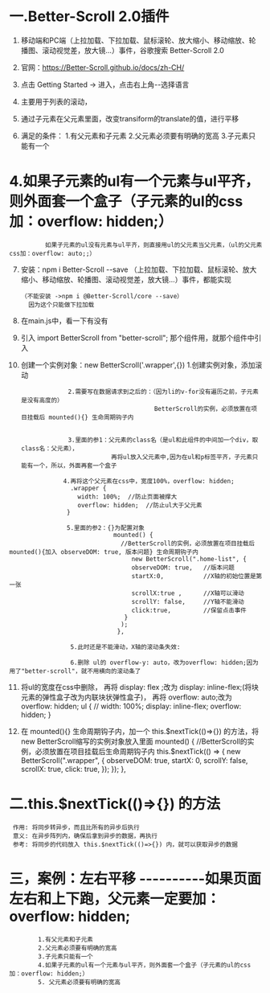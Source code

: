 # 一.Better-Scroll 2.0插件
1. 移动端和PC端（上拉加载、下拉加载、鼠标滚轮、放大缩小、移动缩放、轮播图、滚动视觉差，放大镜...）事件，谷歌搜索  Better-Scroll 2.0

2. 官网：https://Better-Scroll.github.io/docs/zh-CH/

3. 点击 Getting Started -> 进入，点击右上角--选择语言

4. 主要用于列表的滚动，

5. 通过子元素在父元素里面，改变transiform的translate的值，进行平移

6. 满足的条件：
            1.有父元素和子元素
            2.父元素必须要有明确的宽高
            3.子元素只能有一个
#           4.如果子元素的ul有一个元素与ul平齐，则外面套一个盒子（子元素的ul的css加：overflow: hidden;）
              如果子元素的ul没有元素与ul平齐，则直接用ul的父元素当父元素，（ul的父元素css加：overflow: auto;;）

7. 安装：npm i Better-Scroll --save
        （上拉加载、下拉加载、鼠标滚轮、放大缩小、移动缩放、轮播图、滚动视觉差，放大镜...）事件，都能实现

       （不能安装 ->npm i @Better-Scroll/core --save）
         因为这个只能做下拉加载

8. 在main.js中，看一下有没有

9. 引入 import BetterScroll from "better-scroll"; 那个组件用，就那个组件中引入

10. 创建一个实例对象：new BetterScroll('.wrapper',{})
                     1.创建实例对象，添加滚动

                     2.需要写在数据请求到之后的：（因为li的v-for没有遍历之前，子元素是没有高度的）
                                             BetterScroll的实例，必须放置在项目挂载后 mounted(){} 生命周期钩子内
                            

                     3.里面的参1：父元素的class名（是ul和此组件的中间加一个div，取class名：父元素），
                                 再将ul放入父元素中,因为在ul和p标签平齐，子元素只能有一个，所以，外面再套一个盒子
<template>
  <div class="HomeFavorable">
    <p class="hello">最受好评电影</p>
    <div class="wrapper">
      <ul>
        <li v-for="item in hotList" :key="item.id">
          <img :src="item.img" alt="" />
          <i>观众评分&nbsp;{{ item.mk }}</i>
          <span>{{ item.nm }}</span>
        </li>
      </ul>
    </div>
  </div>
</template> 

                   4.再将这个父元素在css中，宽度100%，overflow: hidden;
                     .wrapper {
                       width: 100%;  //防止页面被撑大
                       overflow: hidden;  //防止ul大于父元素
                    }

                    5.里面的参2：{}为配置对象
                                 mounted() {
                                   //BetterScroll的实例，必须放置在项目挂载后 mounted(){加入 observeDOM: true, 版本问题} 生命周期钩子内
                                      new BetterScroll(".home-list", {
                                      observeDOM: true,   //版本问题
                                      startX:0,           //X轴的初始位置是第一张
                                      scrollX:true ,      //X轴可以滑动
                                      scrollY: false,     //Y轴不能滑动
                                      click:true,         //保留点击事件
                                    }
                                   );
                                  },

                     5.此时还是不能滑动，X轴的滚动条失效:

                     6.删除 ul的 overflow-y: auto，改为overflow: hidden;因为用了"better-scroll"，就不用横向的滚动条了


11. 将ul的宽度在css中删除，
                    再将 display: flex ;改为 display: inline-flex;(将块元素的弹性盒子改为内联块状弹性盒子)，
                    再将 overflow: auto;改为 overflow: hidden;
  ul {
    // width: 100%;
    display: inline-flex;
    overflow: hidden;
  }

13. 在 mounted(){} 生命周期钩子内，加一个 this.$nextTick(()=>{}) 的方法，将 new BetterScroll缩写的实例对象放入里面
  mounted() {
    //BetterScroll的实例，必须放置在项目挂载后生命周期钩子内
    this.$nextTick(() => {
      new BetterScroll(".wrapper", {
        observeDOM: true,
        startX: 0,
        scrollY: false,
        scrollX: true,
        click: true,
      });
    });
  },


# 二.this.$nextTick(()=>{}) 的方法
     作用: 将同步转异步，而且比所有的异步后执行
     意义: 在异步阵列内，确保后拿到异步的数据，再执行
     参考: 将同步的代码放入 this.$nextTick(()=>{}) 内，就可以获取异步的数据

    

# 三，案例：左右平移 ----------如果页面左右和上下跑，父元素一定要加：overflow: hidden;
            1.有父元素和子元素
            2.父元素必须要有明确的宽高
            3.子元素只能有一个
            4.如果子元素的ul有一个元素与ul平齐，则外面套一个盒子（子元素的ul的css加：overflow: hidden;）
            5. 父元素必须要有明确的宽高

<template>
  <div class="HomeFavorable">
    <p class="hello">最受好评电影</p>
    <div class="wrapper">
      <ul>
        <li v-for="item in hotList" :key="item.id">
          <img :src="item.img" alt="" />
          <i>观众评分&nbsp;{{ item.mk }}</i>
          <span>{{ item.nm }}</span>
        </li>
      </ul>
    </div>
  </div>
</template>

<script>
import BetterScroll from "better-scroll";
export default {
  name: "HomeFavorable",
  props: ["hotList"],
  mounted() {
    //BetterScroll的实例，必须放置在项目挂载后生命周期钩子内
    this.$nextTick(() => {
      //在 mounted(){} 生命周期钩子内，加一个 this.$nextTick(()=>{}) 的方法，将 new BetterScroll缩写的实例对象放入里面
      new BetterScroll(".wrapper", {
        observeDOM: true,
        startX: 0,
        scrollX: true,
        scrollY: false,
        click: true,
      });
    });
  },
  methods: {},
};
</script>

<style lang="less" scoped>
.HomeFavorable {
  width: 100%;
  height: 205px;
  padding: 12px;
  box-sizing: border-box;
  .hello {
    font-size: 14px;
    color: #333;
    margin-bottom: 12px 15px;
  }
  .wrapper {
    width: 100%; //父元素必须要有明确的宽高
    overflow: hidden; 
    ul {
      // width: 100%;
      //将ul的宽度在css中删除，
      height: 150px;
      display: inline-flex;
      //再将 display: flex ;改为 display: inline-flex;(将块元素的弹性盒子改为内联块状弹性盒子)
      // overflow: auto;
      overflow: hidden;
      //删除 ul的 overflow: auto，改为overflow: hidden;因为用了"better-scroll"，就不用横向的滚动条了
      li {
        width: 85px;
        height: 150px;
        background: #fff;
        list-style: none;
        flex-shrink: 0;
        margin-right: 10px;
        position: relative;
        img {
          width: 85px;
          height: 121px;
          display: block;
        }
        span {
          width: 85px;
          height: 10px;
          font-size: 10px;
          line-height: 10px;
          overflow: hidden;
          text-overflow: ellipsis;
          white-space: nowrap;
        }
        i {
          position: absolute;
          top: 100px;
          left: 5px;
          font-size: 8px;
          color: #faaf00;
          font-weight: 600;
          font-style: normal;
        }
      }
      &:last-child {
        margin-right: 0;
      }
    }
  }
}
</style>


                                